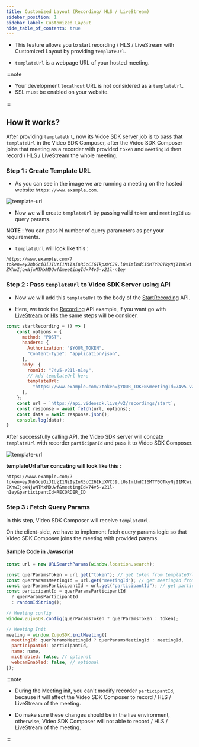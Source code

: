 ```yaml
---
title: Customized Layout (Recording/ HLS / LiveStream)
sidebar_position: 1
sidebar_label: Customized Layout
hide_table_of_contents: true
---
```


- This feature allows you to start recording / HLS / LiveStream with Customized Layout by providing `templateUrl`.

- `templateUrl` is a webpage URL of your hosted meeting.

:::note

- Your development `localhost` URL is not considered as a `templateUrl`.
- SSL must be enabled on your website.

:::

## How it works?

After providing `templateUrl`, now its Vidoe SDK server job is to pass that `templateUrl` in the Video SDK Composer, after the Video SDK Composer joins that meeting as a recorder with provided
`token` and `meetingId` then record / HLS / LiveStream the whole meeting.

### Step 1 : Create Template URL

- As you can see in the image we are running a meeting on the hosted website `https://www.example.com`.

![template-url](/img/template-url.png)

- Now we will create `templateUrl` by passing valid `token` and `meetingId` as query params.

**NOTE** : You can pass N number of query parameters as per your requirements.

- `templateUrl` will look like this :

_`https://www.example.com/?token=eyJhbGciOiJIUzI1NiIsInR5cCI6IkpXVCJ9.l0sImlhdCI6MTY0OTkyNjI1MCwiZXhwIjoxNjwNTMxMDUwf&meetingId=74v5-v21l-n1ey`_

### Step 2 : Pass `templateUrl` to Video SDK Server using API

- Now we will add this `templateUrl` to the body of the [StartRecording](/api-reference/realtime-communication/start-recording) API.

- Here, we took the [Recording](/api-reference/realtime-communication/start-recording) API example, if you want go with [LiveStream](/api-reference/realtime-communication/start-livestream) or [Hls](/api-reference/realtime-communication/start-hlsStream) the same steps will be consider.

```js
const startRecording = () => {
    const options = {
      method: "POST",
      headers: {
        Authorization: "$YOUR_TOKEN",
        "Content-Type": "application/json",
      },
      body: {
        roomId: "74v5-v21l-n1ey",
        // Add templateUrl here
        templateUrl:
          "https://www.example.com/?token=$YOUR_TOKEN&meetingId=74v5-v21l-n1ey",
      },
    };
    const url = `https://api.videosdk.live/v2/recordings/start`;
    const response = await fetch(url, options);
    const data = await response.json();
    console.log(data);
}
```

After successfully calling API, the Video SDK server will concate `templateUrl` with recorder `participanId` and pass it to Video SDK Composer.

![template-url](/img/template_url_flow.png)

**templateUrl after concating will look like this :**

`https://www.example.com/?token=eyJhbGciOiJIUzI1NiIsInR5cCI6IkpXVCJ9.l0sImlhdCI6MTY0OTkyNjI1MCwiZXhwIjoxNjwNTMxMDUwf&meetingId=74v5-v21l-n1ey&participantId=RECORDER_ID`

### Step 3 : Fetch Query Params

In this step, Video SDK Composer will receive `templateUrl`.

On the client-side, we have to implement fetch query params logic so that Video SDK Composer joins the meeting with provided params.

#### Sample Code in Javascript

```js
const url = new URLSearchParams(window.location.search);

const querParamsToken = url.get("token"); // get token from templateUrl queryParams
const querParamsMeetingId = url.get("meetingId"); // get meetingId from templateUrl queryParams
const querParamsParticipantId = url.get("participantId"); // get participantId from templateUrl queryParams
const participantId = querParamsParticipantId
  ? querParamsParticipantId
  : randomIdString();

// Meeting config
window.ZujoSDK.config(querParamsToken ? querParamsToken : token);

// Meeting Init
meeting = window.ZujoSDK.initMeeting({
  meetingId: querParamsMeetingId ? querParamsMeetingId : meetingId,
  participantId: participantId,
  name: name,
  micEnabled: false, // optional
  webcamEnabled: false, // optional
});
```

:::note

- During the Meeting init, you can't modify recorder `participantId`, because it will affect the Video SDK Composer to record / HLS / LiveStream of the meeting.

- Do make sure these changes should be in the live environment, otherwise, Video SDK Composer will not able to record / HLS / LiveStream of the meeting.

:::
